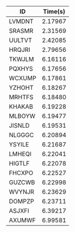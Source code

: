 |ID|Time(s)|
|-|-|
|LVMDNT|2.17967|
|SRASMR|2.31569|
|UULTVT|2.42085|
|HRQJRI|2.79656|
|TKWJLM|6.16116|
|PQXHYS|6.17656|
|WCXUMP|6.17861|
|YZHOHT|6.18267|
|MRHTFS|6.18480|
|KHAKAB|6.19228|
|MLBOYW|6.19477|
|JISNLD|6.19531|
|NLGGGC|6.20894|
|YSYILE|6.21687|
|LMHEQI|6.22041|
|HIGTLF|6.22078|
|FHCXPO|6.22527|
|GUZCWB|6.22998|
|WVYNJR|6.23629|
|DOMPZP|6.23711|
|ASJXFI|6.39217|
|AXUMWF|6.99581|
